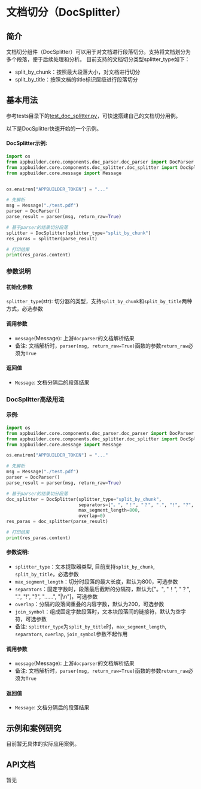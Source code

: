 # 文档切分（DocSplitter）

## 简介
文档切分组件（DocSplitter）可以用于对文档进行段落切分。支持将文档划分为多个段落，便于后续处理和分析。
目前支持的文档切分类型splitter_type如下：
*  split_by_chunk：按照最大段落大小，对文档进行切分
*  split_by_title：按照文档的title标识层级进行段落切分

基本用法
---
参考tests目录下的[test_doc_splitter.py](https://github.com/baidubce/app-builder/blob/master/appbuilder/tests/test_doc_splitter.py)，可快速搭建自己的文档切分用例。

以下是DocSplitter快速开始的一个示例。

#### DocSplitter示例:

```python
import os
from appbuilder.core.components.doc_parser.doc_parser import DocParser
from appbuilder.core.components.doc_splitter.doc_splitter import DocSplitter
from appbuilder.core.message import Message


os.environ["APPBUILDER_TOKEN"] = "..."

# 先解析
msg = Message("./test.pdf")
parser = DocParser()
parse_result = parser(msg, return_raw=True)

# 基于parser的结果切分段落
splitter = DocSplitter(splitter_type="split_by_chunk")
res_paras = splitter(parse_result)

# 打印结果
print(res_paras.content)
```
### 参数说明
#### 初始化参数
`splitter_type`(str): 切分器的类型，支持`split_by_chunk`和`split_by_title`两种方式，必选参数

#### 调用参数
* `message`(Message): 上游`docparser`的文档解析结果
* 备注: 文档解析时，`parser(msg, return_raw=True)`函数的参数`return_raw`必须为`True`
#### 返回值
* `Message`: 文档分隔后的段落结果

### DocSplitter高级用法

#### 示例:

```python
import os
from appbuilder.core.components.doc_parser.doc_parser import DocParser
from appbuilder.core.components.doc_splitter.doc_splitter import DocSplitter
from appbuilder.core.message import Message

os.environ["APPBUILDER_TOKEN"] = "..."

# 先解析
msg = Message("./test.pdf")
parser = DocParser()
parse_result = parser(msg, return_raw=True)

# 基于parser的结果切分段落
doc_splitter = DocSplitter(splitter_type="split_by_chunk",
                           separators=["。", "！", "？", ".", "!", "?", "……", "|\n"],
                           max_segment_length=800,
                           overlap=0)
res_paras = doc_splitter(parse_result)

# 打印结果
print(res_paras.content)
```
#### 参数说明:
*  `splitter_type`：文本提取器类型, 目前支持`split_by_chunk`, `split_by_title`，必选参数
*  `max_segment_length`：切分时段落的最大长度，默认为800，可选参数
*  `separators`：固定字数时，段落最后截断的分隔符，默认为["。", "！", "？", ".", "!", "?", "……", "|\n"]，可选参数
*  `overlap`：分隔的段落间重叠的内容字数，默认为200，可选参数
*  `join_symbol`：组成固定字数段落时，文本块段落间的链接符，默认为空字符，可选参数
*  备注: `splitter_type`为`split_by_title`时，`max_segment_length`, `separators`, `overlap`, `join_symbol`参数不起作用

#### 调用参数
* `message`(Message): 上游`docparser`的文档解析结果
* 备注: 文档解析时，`parser(msg, return_raw=True)`函数的参数`return_raw`必须为`True`
#### 返回值
* `Message`: 文档分隔后的段落结果

## 示例和案例研究

目前暂无具体的实际应用案例。

## API文档

暂无


